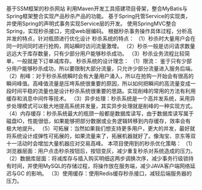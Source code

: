 # 
基于SSM框架的秒杀网站
利用Maven开发工具搭建项目骨架，整合MyBatis与Spring框架整合实现产品秒杀产品的功能。
基于Spring托管Service的实现类，并使用Spring的声明式事务实现Service层的开发。
使用SpringMVC整合Spring，实现秒杀接口，完成web层编码。
根据秒杀事务操作具体过程，分析高并发的特点，针对瓶颈进行优化设计
秒杀系统的特点：
（1）秒杀时大量用户会在同一时间同时进行抢购，网站瞬时访问流量激增。
（2）秒杀一般是访问请求数量远远大于库存数量，只有少部分用户能够秒杀成功。
（3）秒杀业务流程比较简单，一般就是下订单减库存。
秒杀系统的设计理念：
（1）限流： 鉴于只有少部分用户能够秒杀成功，所以要限制大部分流量，只允许少部分流量进入服务后端。
（2）削峰：对于秒杀系统瞬时会有大量用户涌入，所以在抢购一开始会有很高的瞬间峰值。高峰值流量是压垮系统很重要的原因，所以如何把瞬间的高流量变成一段时间平稳的流量也是设计秒杀系统很重要的思路。实现削峰的常用的方法有利用缓存和消息中间件等技术。
（3）异步处理：秒杀系统是一个高并发系统，采用异步处理模式可以极大地提高系统并发量，其实异步处理就是削峰的一种实现方式。
（4）内存缓存：秒杀系统最大的瓶颈一般都是数据库读写，由于数据库读写属于磁盘IO，性能很低，如果能够把部分数据或业务逻辑转移到内存缓存，效率会有极大地提升。
（5）可拓展：当然如果我们想支持更多用户，更大的并发，最好就将系统设计成弹性可拓展的，如果流量来了，拓展机器就好了。像淘宝、京东等双十一活动时会增加大量机器应对交易高峰。
本项目使用到的秒杀优化策略：
（1）浏览器层面：用户点击秒杀按钮后，按钮变灰，减少重复秒杀对系统造成的压力。
（2）数据库层面：将减库存与插入购买明细这两步调换次序，减少事务行级锁持有时间，并使用MySQL的存储过程，将操作放在服务端，减少JAVA客户端网络延迟与GC
的影响。
（3）使用缓存：使用Redis缓存秒杀接口，减轻后端服务器的压力。


